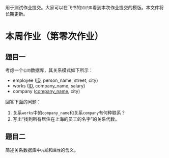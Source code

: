 用于测试作业提交。大家可以在飞书的`知识库`看到本次作业提交的模版。本文件将长期更新。

# 本周作业（第零次作业）
## 题目一
考虑一个`公司`数据库，其关系模式如下所示：

- employee (<ins>ID</ins>, person_name, street, city)
- works (<ins>ID</ins>, company_name, salary)
- company (<ins>company_name</ins>, city)

回答下面的问题：

1. 关系`works`中的`company_name`和关系`company`有何种联系？
2. 写出“找到所有居住在上海的员工的名字”的关系代数。

## 题目二
简述关系数据库中`元组`和`属性`的含义。



